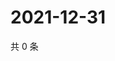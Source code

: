 # 2021-12-31

共 0 条

<!-- BEGIN WEIBO -->
<!-- 最后更新时间 Fri Dec 31 2021 11:10:39 GMT+0800 (China Standard Time) -->

<!-- END WEIBO -->
